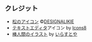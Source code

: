 ## クレジット

- [松のアイコン](https://illustimage.com/?id=25186) ©[DESIGNALIKIE](https://illustimage.com/)
- [テキストエディタ](https://icons8.com/icon/poyizCBxzCRY/edit-text-file)アイコン by [Icons8](https://icons8.com)
- [棒人間のイラスト](https://www.irasutoya.com/search/label/%E6%A3%92%E4%BA%BA%E9%96%93) by [いらすとや](https://www.irasutoya.com/)
